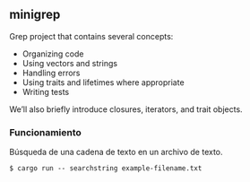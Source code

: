 

## minigrep

Grep project that contains several concepts:

* Organizing code
* Using vectors and strings
* Handling errors
* Using traits and lifetimes where appropriate
* Writing tests

We’ll also briefly introduce closures, iterators, and trait objects.

### Funcionamiento

Búsqueda de una cadena de texto en un archivo de texto.
```
$ cargo run -- searchstring example-filename.txt

```
